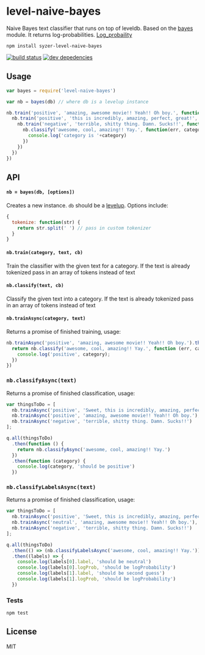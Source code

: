# level-naive-bayes

Naive Bayes text classifier that runs on top of leveldb. Based on the [bayes](https://github.com/ttezel/bayes) module.
It returns log-probabilities.
[Log_probaility](https://en.wikipedia.org/wiki/Log_probability)

```
npm install syzer-level-naive-bayes
```
[![build status](http://img.shields.io/travis/syzer/level-naive-bayes.svg?style=flat)](http://travis-ci.org/syzer/level-naive-bayes)
[![dev depedencies](https://david-dm.org/syzer/level-naive-bayes)](https://david-dm.org/syzer/level-naive-bayes)

## Usage

``` js
var bayes = require('level-naive-bayes')

var nb = bayes(db) // where db is a levelup instance

nb.train('positive', 'amazing, awesome movie!! Yeah!! Oh boy.', function() {
  nb.train('positive', 'this is incredibly, amazing, perfect, great!', function() {
    nb.train('negative', 'terrible, shitty thing. Damn. Sucks!!', function() {
      nb.classify('awesome, cool, amazing!! Yay.', function(err, category) {
        console.log('category is '+category)
      })
    })
  })
})
```

## API

#### `nb = bayes(db, [options])`

Creates a new instance. `db` should be a [levelup](https://github.com/rvagg/node-levelup).
Options include:

``` js
{
  tokenize: function(str) {
    return str.split(' ') // pass in custom tokenizer
  }
}
```

#### `nb.train(category, text, cb)`

Train the classifier with the given text for a category.
If the text is already tokenized pass in an array of tokens instead of text

#### `nb.classify(text, cb)`

Classify the given text into a category.
If the text is already tokenized pass in an array of tokens instead of text


#### `nb.trainAsync(category, text)`
Returns a promise of finished training, usage:

``` js
nb.trainAsync('positive', 'amazing, awesome movie!! Yeah!! Oh boy.').then(function () {
  return nb.classify('awesome, cool, amazing!! Yay.', function (err, category) {
    console.log('positive', category);
  })
})
```

### `nb.classifyAsync(text)`
Returns a promise of finished classification, usage:

```js
var thingsToDo = [
  nb.trainAsync('positive', 'Sweet, this is incredibly, amazing, perfect, great!!'),
  nb.trainAsync('positive', 'amazing, awesome movie!! Yeah!! Oh boy.'),
  nb.trainAsync('negative', 'terrible, shitty thing. Damn. Sucks!!')
];

q.all(thingsToDo)
  .then(function () {
    return nb.classifyAsync('awesome, cool, amazing!! Yay.')
  })
  .then(function (category) {
    console.log(category, 'should be positive')
  })
```

### `nb.classifyLabelsAsync(text)`
Returns a promise of finished classification, usage:

```js
var thingsToDo = [
  nb.trainAsync('positive', 'Sweet, this is incredibly, amazing, perfect, great!!'),
  nb.trainAsync('neutral', 'amazing, awesome movie!! Yeah!! Oh boy.'),
  nb.trainAsync('negative', 'terrible, shitty thing. Damn. Sucks!!')
];

q.all(thingsToDo)
  .then(() => (nb.classifyLabelsAsync('awesome, cool, amazing!! Yay.')))
  .then((labels) => {
    console.log(labels[0].label, 'should be neutral') 
    console.log(labels[0].logProb, 'should be logProbability')
    console.log(labels[1].label, 'should be second guess')
    console.log(labels[1].logProb, 'should be logProbability')
  })
```


### Tests
`npm test`

## License

MIT
